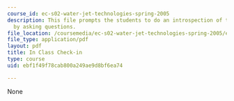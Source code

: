 ```yaml
---
course_id: ec-s02-water-jet-technologies-spring-2005
description: This file prompts the students to do an introspection of the process
  by asking questions.
file_location: /coursemedia/ec-s02-water-jet-technologies-spring-2005/ebf1f49f78cab800a249ae9d8bf6ea74_MITEC_S02S05_Inclass.pdf
file_type: application/pdf
layout: pdf
title: In Class Check-in
type: course
uid: ebf1f49f78cab800a249ae9d8bf6ea74

---
```

None